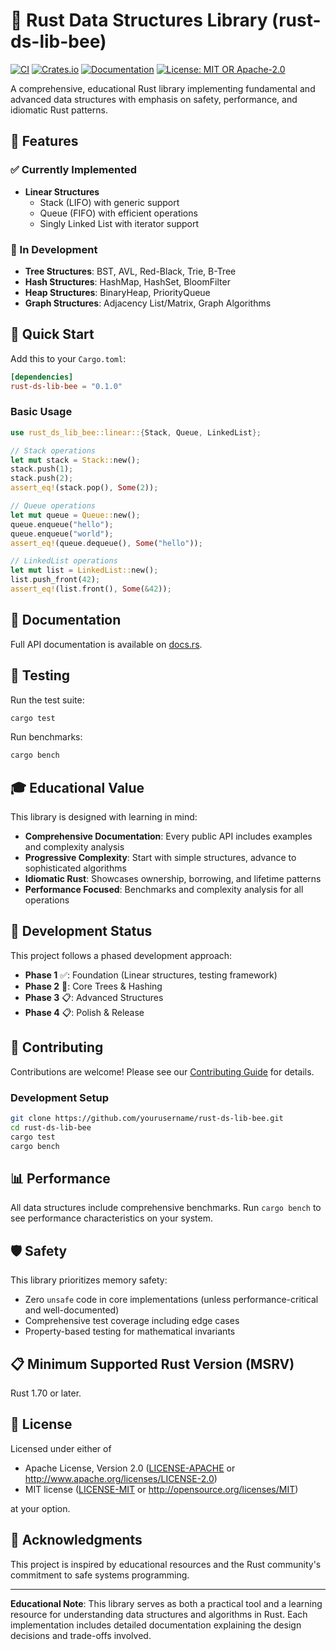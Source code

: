 # 🐝 Rust Data Structures Library (rust-ds-lib-bee)

[![CI](https://github.com/yourusername/rust-ds-lib-bee/workflows/CI/badge.svg)](https://github.com/yourusername/rust-ds-lib-bee/actions)
[![Crates.io](https://img.shields.io/crates/v/rust-ds-lib-bee.svg)](https://crates.io/crates/rust-ds-lib-bee)
[![Documentation](https://docs.rs/rust-ds-lib-bee/badge.svg)](https://docs.rs/rust-ds-lib-bee)
[![License: MIT OR Apache-2.0](https://img.shields.io/badge/License-MIT%20OR%20Apache--2.0-blue.svg)](https://github.com/yourusername/rust-ds-lib-bee#license)

A comprehensive, educational Rust library implementing fundamental and advanced data structures with emphasis on safety, performance, and idiomatic Rust patterns.

## 🎯 Features

### ✅ Currently Implemented
- **Linear Structures**
  - Stack (LIFO) with generic support
  - Queue (FIFO) with efficient operations
  - Singly Linked List with iterator support

### 🚧 In Development
- **Tree Structures**: BST, AVL, Red-Black, Trie, B-Tree
- **Hash Structures**: HashMap, HashSet, BloomFilter
- **Heap Structures**: BinaryHeap, PriorityQueue
- **Graph Structures**: Adjacency List/Matrix, Graph Algorithms

## 🚀 Quick Start

Add this to your `Cargo.toml`:

```toml
[dependencies]
rust-ds-lib-bee = "0.1.0"
```

### Basic Usage

```rust
use rust_ds_lib_bee::linear::{Stack, Queue, LinkedList};

// Stack operations
let mut stack = Stack::new();
stack.push(1);
stack.push(2);
assert_eq!(stack.pop(), Some(2));

// Queue operations  
let mut queue = Queue::new();
queue.enqueue("hello");
queue.enqueue("world");
assert_eq!(queue.dequeue(), Some("hello"));

// LinkedList operations
let mut list = LinkedList::new();
list.push_front(42);
assert_eq!(list.front(), Some(&42));
```

## 📖 Documentation

Full API documentation is available on [docs.rs](https://docs.rs/rust-ds-lib-bee).

## 🧪 Testing

Run the test suite:

```bash
cargo test
```

Run benchmarks:

```bash
cargo bench
```

## 🎓 Educational Value

This library is designed with learning in mind:

- **Comprehensive Documentation**: Every public API includes examples and complexity analysis
- **Progressive Complexity**: Start with simple structures, advance to sophisticated algorithms
- **Idiomatic Rust**: Showcases ownership, borrowing, and lifetime patterns
- **Performance Focused**: Benchmarks and complexity analysis for all operations

## 🔧 Development Status

This project follows a phased development approach:

- **Phase 1** ✅: Foundation (Linear structures, testing framework)
- **Phase 2** 🚧: Core Trees & Hashing
- **Phase 3** 📋: Advanced Structures
- **Phase 4** 📋: Polish & Release

## 🤝 Contributing

Contributions are welcome! Please see our [Contributing Guide](docs/contributing.md) for details.

### Development Setup

```bash
git clone https://github.com/yourusername/rust-ds-lib-bee.git
cd rust-ds-lib-bee
cargo test
cargo bench
```

## 📊 Performance

All data structures include comprehensive benchmarks. Run `cargo bench` to see performance characteristics on your system.

## 🛡️ Safety

This library prioritizes memory safety:
- Zero `unsafe` code in core implementations (unless performance-critical and well-documented)
- Comprehensive test coverage including edge cases
- Property-based testing for mathematical invariants

## 📋 Minimum Supported Rust Version (MSRV)

Rust 1.70 or later.

## 📄 License

Licensed under either of

- Apache License, Version 2.0 ([LICENSE-APACHE](LICENSE-APACHE) or http://www.apache.org/licenses/LICENSE-2.0)
- MIT license ([LICENSE-MIT](LICENSE-MIT) or http://opensource.org/licenses/MIT)

at your option.

## 🙏 Acknowledgments

This project is inspired by educational resources and the Rust community's commitment to safe systems programming.

---

**Educational Note**: This library serves as both a practical tool and a learning resource for understanding data structures and algorithms in Rust. Each implementation includes detailed documentation explaining the design decisions and trade-offs involved.
